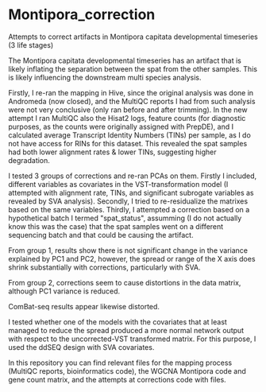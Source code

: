 # Montipora_correction
Attempts to correct artifacts in Montipora capitata developmental timeseries (3 life stages)

The Montipora capitata developmental timeseries has an artifact that is likely inflating the separation between the spat from the other samples. This is likely influencing the downstream multi species analysis. 

Firstly, I re-ran the mapping in Hive, since the original analysis was done in Andromeda (now closed), and the MultiQC reports I had from such analysis were not very conclusive (only ran before and after trimming). In the new attempt I ran MultiQC also the Hisat2 logs, feature counts (for diagnostic purposes, as the counts were originally assigned with PrepDE), and I calculated average Transcript Identity Numbers (TINs) per sample, as I do not have access for RINs for this dataset. This revealed the spat samples had both lower alignment rates & lower TINs, suggesting higher degradation. 

I tested 3 groups of corrections and re-ran PCAs on them. Firstly I included, different variables as covariates in the VST-transformation model (I attempted with alignment rate, TINs, and significant subrogate variables as revealed by SVA analysis). Secondly, I tried to re-residualize the matrixes based on the same variables. Thirdly, I attempted a correction based on a hypothetical batch I termed "spat_status", assumming (I do not actually know this was the case) that the spat samples went on a different sequencing batch and that could be causing the artifact. 

From group 1, results show there is not significant change in the variance explained by PC1 and PC2, however, the spread or range of the X axis does shrink substantially with corrections, particularly with SVA.

From group 2, corrections seem to cause distortions in the data matrix, although PC1 variance is reduced. 

ComBat-seq results appear likewise distorted. 

I tested whether one of the models with the covariates that at least managed to reduce the spread produced a more normal network output with respect to the uncorrected-VST transformed matrix. For this purpose, I used the ddSEQ design with SVA covariates. 

In this repository you can find relevant files for the mapping process (MultiQC reports, bioinformatics code), the WGCNA Montipora code and gene count matrix, and the attempts at corrections code with files.  
